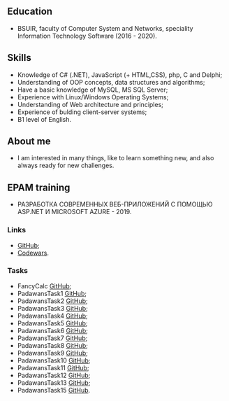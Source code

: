 ## Education
* BSUIR, faculty of Computer System and Networks, speciality Information Technology Software (2016 - 2020).

## Skills
* Knowledge of C# (.NET), JavaScript (+ HTML,CSS), php, C and Delphi;
* Understanding of OOP concepts, data structures and algorithms;
* Have a basic knowledge of MySQL, MS SQL Server;
* Experience with Linux/Windows Operating Systems;
* Understanding of Web architecture and principles;
* Experience of bulding client-server systems;
* B1 level of English.

## About me
* I am interested in many things, like to learn something new, and also always ready for new challenges.

## EPAM training
* РАЗРАБОТКА СОВРЕМЕННЫХ ВЕБ-ПРИЛОЖЕНИЙ С ПОМОЩЬЮ ASP.NET И MICROSOFT AZURE - 2019.


### Links
* [GitHub](https://github.com/AnnZh);
* [Codewars](https://www.codewars.com/users/AnnZh).
### Tasks
* FancyCalc [GitHub](https://github.com/AnnZh/FancyCalc);
* PadawansTask1 [GitHub](https://github.com/AnnZh/PadawansTask1);
* PadawansTask2 [GitHub](https://github.com/AnnZh/PadawansTask2);
* PadawansTask3 [GitHub](https://github.com/AnnZh/PadawansTask3);
* PadawansTask4 [GitHub](https://github.com/AnnZh/PadawansTask4);
* PadawansTask5 [GitHub](https://github.com/AnnZh/PadawansTask5);
* PadawansTask6 [GitHub](https://github.com/AnnZh/PadawansTask6);
* PadawansTask7 [GitHub](https://github.com/AnnZh/PadawansTask7);
* PadawansTask8 [GitHub](https://github.com/AnnZh/PadawansTask8);
* PadawansTask9 [GitHub](https://github.com/AnnZh/PadawansTask9);
* PadawansTask10 [GitHub](https://github.com/AnnZh/PadawansTask10);
* PadawansTask11 [GitHub](https://github.com/AnnZh/PadawansTask11);
* PadawansTask12 [GitHub](https://github.com/AnnZh/PadawansTask12);
* PadawansTask13 [GitHub](https://github.com/AnnZh/PadawansTask13);
* PadawansTask15 [GitHub](https://github.com/AnnZh/PadawansTask13).
